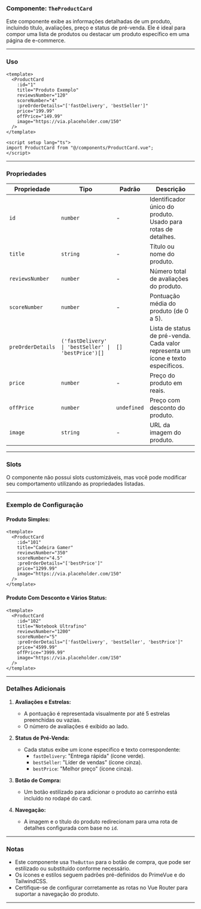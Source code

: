 ### Componente: `TheProductCard`

Este componente exibe as informações detalhadas de um produto, incluindo título, avaliações, preço e status de pré-venda. Ele é ideal para compor uma lista de produtos ou destacar um produto específico em uma página de e-commerce.

---

### Uso

```vue
<template>
  <ProductCard
    :id="1"
    title="Produto Exemplo"
    reviewsNumber="120"
    scoreNumber="4"
    :preOrderDetails="['fastDelivery', 'bestSeller']"
    price="199.99"
    offPrice="149.99"
    image="https://via.placeholder.com/150"
  />
</template>

<script setup lang="ts">
import ProductCard from "@/components/ProductCard.vue";
</script>
```

---

### Propriedades

| Propriedade       | Tipo                                                | Padrão      | Descrição                                                                         |
| ----------------- | --------------------------------------------------- | ----------- | --------------------------------------------------------------------------------- |
| `id`              | `number`                                            | -           | Identificador único do produto. Usado para rotas de detalhes.                     |
| `title`           | `string`                                            | -           | Título ou nome do produto.                                                        |
| `reviewsNumber`   | `number`                                            | -           | Número total de avaliações do produto.                                            |
| `scoreNumber`     | `number`                                            | -           | Pontuação média do produto (de 0 a 5).                                            |
| `preOrderDetails` | `('fastDelivery' \| 'bestSeller' \| 'bestPrice')[]` | `[]`        | Lista de status de pré-venda. Cada valor representa um ícone e texto específicos. |
| `price`           | `number`                                            | -           | Preço do produto em reais.                                                        |
| `offPrice`        | `number`                                            | `undefined` | Preço com desconto do produto.                                                    |
| `image`           | `string`                                            | -           | URL da imagem do produto.                                                         |

---

### Slots

O componente não possui slots customizáveis, mas você pode modificar seu comportamento utilizando as propriedades listadas.

---

### Exemplo de Configuração

#### Produto Simples:

```vue
<template>
  <ProductCard
    :id="101"
    title="Cadeira Gamer"
    reviewsNumber="350"
    scoreNumber="4.5"
    :preOrderDetails="['bestPrice']"
    price="1299.99"
    image="https://via.placeholder.com/150"
  />
</template>
```

#### Produto Com Desconto e Vários Status:

```vue
<template>
  <ProductCard
    :id="102"
    title="Notebook Ultrafino"
    reviewsNumber="1200"
    scoreNumber="5"
    :preOrderDetails="['fastDelivery', 'bestSeller', 'bestPrice']"
    price="4599.99"
    offPrice="3999.99"
    image="https://via.placeholder.com/150"
  />
</template>
```

---

### Detalhes Adicionais

1. **Avaliações e Estrelas:**

   - A pontuação é representada visualmente por até 5 estrelas preenchidas ou vazias.
   - O número de avaliações é exibido ao lado.

2. **Status de Pré-Venda:**

   - Cada status exibe um ícone específico e texto correspondente:
     - `fastDelivery`: "Entrega rápida" (ícone verde).
     - `bestSeller`: "Líder de vendas" (ícone cinza).
     - `bestPrice`: "Melhor preço" (ícone cinza).

3. **Botão de Compra:**

   - Um botão estilizado para adicionar o produto ao carrinho está incluído no rodapé do card.

4. **Navegação:**
   - A imagem e o título do produto redirecionam para uma rota de detalhes configurada com base no `id`.

---

### Notas

- Este componente usa `TheButton` para o botão de compra, que pode ser estilizado ou substituído conforme necessário.
- Os ícones e estilos seguem padrões pré-definidos do PrimeVue e do TailwindCSS.
- Certifique-se de configurar corretamente as rotas no Vue Router para suportar a navegação do produto.

---
